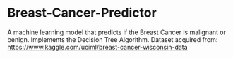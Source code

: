 # Breast-Cancer-Predictor
A machine learning model that predicts if the Breast Cancer is malignant or benign. Implements the Decision Tree Algorithm. Dataset acquired from: https://www.kaggle.com/uciml/breast-cancer-wisconsin-data
